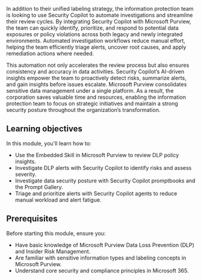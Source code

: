 In addition to their unified labeling strategy, the information protection team is looking to use Security Copilot to automate investigations and streamline their review cycles. By integrating Security Copilot with Microsoft Purview, the team can quickly identify, prioritize, and respond to potential data exposures or policy violations across both legacy and newly integrated environments. Automated investigation workflows reduce manual effort, helping the team efficiently triage alerts, uncover root causes, and apply remediation actions where needed.

This automation not only accelerates the review process but also ensures consistency and accuracy in data activities. Security Copilot’s AI-driven insights empower the team to proactively detect risks, summarize alerts, and gain insights before issues escalate. Microsoft Purview consolidates sensitive data management under a single platform. As a result, the corporation saves valuable time and resources, enabling the information protection team to focus on strategic initiatives and maintain a strong security posture throughout the organization’s transformation.

## Learning objectives

In this module, you'll learn how to:

- Use the Embedded Skill in Microsoft Purview to review DLP policy insights.
- Investigate DLP alerts with Security Copilot to identify risks and assess severity.
- Investigate data security posture with Security Copilot promptbooks and the Prompt Gallery.
- Triage and prioritize alerts with Security Copilot agents to reduce manual workload and alert fatigue.

## Prerequisites

Before starting this module, ensure you:

- Have basic knowledge of Microsoft Purview Data Loss Prevention (DLP) and Insider Risk Management.
- Are familiar with sensitive information types and labeling concepts in Microsoft Purview.
- Understand core security and compliance principles in Microsoft 365.
